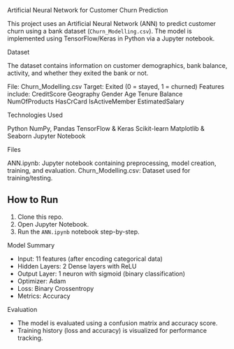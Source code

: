 Artificial Neural Network for Customer Churn Prediction

This project uses an Artificial Neural Network (ANN) to predict customer churn using a bank dataset (`Churn_Modelling.csv`). The model is implemented using TensorFlow/Keras in Python via a Jupyter notebook.

Dataset

The dataset contains information on customer demographics, bank balance, activity, and whether they exited the bank or not.

 File: Churn_Modelling.csv
 Target: Exited (0 = stayed, 1 = churned)
 Features include:
   CreditScore
   Geography
   Gender
   Age
   Tenure
   Balance
   NumOfProducts
   HasCrCard
   IsActiveMember
   EstimatedSalary

Technologies Used

 Python
 NumPy, Pandas
 TensorFlow & Keras
 Scikit-learn
 Matplotlib & Seaborn
 Jupyter Notebook

Files

ANN.ipynb: Jupyter notebook containing preprocessing, model creation, training, and evaluation.
Churn_Modelling.csv: Dataset used for training/testing.

## How to Run

1. Clone this repo.
2. Open Jupyter Notebook.   
3. Run the `ANN.ipynb` notebook step-by-step.

Model Summary

* Input: 11 features (after encoding categorical data)
* Hidden Layers: 2 Dense layers with ReLU
* Output Layer: 1 neuron with sigmoid (binary classification)
* Optimizer: Adam
* Loss: Binary Crossentropy
* Metrics: Accuracy

Evaluation

* The model is evaluated using a confusion matrix and accuracy score.
* Training history (loss and accuracy) is visualized for performance tracking.
